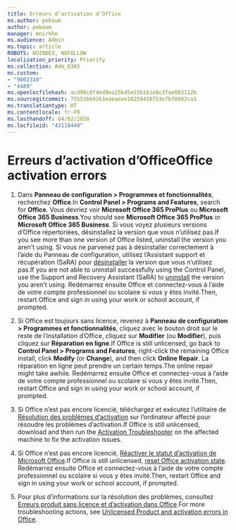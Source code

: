 ```yaml
---
title: Erreurs d’activation d’Office
ms.author: pebaum
author: pebaum
manager: mnirkhe
ms.audience: Admin
ms.topic: article
ROBOTS: NOINDEX, NOFOLLOW
localization_priority: Priority
ms.collection: Adm_O365
ms.custom:
- "9002310"
- "4489"
ms.openlocfilehash: acd99c8f4ed9ea25bd5e15b161e8c3fae083112b
ms.sourcegitcommit: 75553b64261eaeaeee16259410753e7bf8982ca1
ms.translationtype: HT
ms.contentlocale: fr-FR
ms.lasthandoff: 04/02/2020
ms.locfileid: "43118440"
---
```

# <a name="office-activation-errors"></a><span data-ttu-id="7a7c7-102">Erreurs d’activation d’Office</span><span class="sxs-lookup"><span data-stu-id="7a7c7-102">Office activation errors</span></span>

1. <span data-ttu-id="7a7c7-103">Dans **Panneau de configuration > Programmes et fonctionnalités**, recherchez **Office**.</span><span class="sxs-lookup"><span data-stu-id="7a7c7-103">In **Control Panel > Programs and Features**, search for **Office**.</span></span> <span data-ttu-id="7a7c7-104">Vous devriez voir **Microsoft Office 365 ProPlus** ou **Microsoft Office 365 Business**.</span><span class="sxs-lookup"><span data-stu-id="7a7c7-104">You should see **Microsoft Office 365 ProPlus** or **Microsoft Office 365 Business**.</span></span> <span data-ttu-id="7a7c7-105">Si vous voyez plusieurs versions d’Office répertoriées, désinstallez la version que vous n’utilisez pas.</span><span class="sxs-lookup"><span data-stu-id="7a7c7-105">If you see more than one version of Office listed, uninstall the version you aren't using.</span></span> <span data-ttu-id="7a7c7-106">Si vous ne parvenez pas à désinstaller correctement à l’aide du Panneau de configuration, utilisez l’Assistant support et récupération (SaRA) pour [désinstaller](https://aka.ms/SARA-OfficeUninstall-Alchemy) la version que vous n’utilisez pas.</span><span class="sxs-lookup"><span data-stu-id="7a7c7-106">If you are not able to uninstall successfully using the Control Panel, use the Support and Recovery Assistant (SaRA) to [uninstall](https://aka.ms/SARA-OfficeUninstall-Alchemy) the version you aren't using.</span></span> <span data-ttu-id="7a7c7-107">Redémarrez ensuite Office et connectez-vous à l’aide de votre compte professionnel ou scolaire si vous y êtes invité.</span><span class="sxs-lookup"><span data-stu-id="7a7c7-107">Then, restart Office and sign in using your work or school account, if prompted.</span></span> 

2. <span data-ttu-id="7a7c7-108">Si Office est toujours sans licence, revenez à **Panneau de configuration > Programmes et fonctionnalités**, cliquez avec le bouton droit sur le reste de l’installation d’Office, cliquez sur **Modifier** (ou **Modifier**), puis cliquez sur **Réparation en ligne**.</span><span class="sxs-lookup"><span data-stu-id="7a7c7-108">If Office is still unlicensed, go back to **Control Panel > Programs and Features**, right-click the remaining Office install, click **Modify** (or **Change**), and then click **Online Repair**.</span></span> <span data-ttu-id="7a7c7-109">La réparation en ligne peut prendre un certain temps.</span><span class="sxs-lookup"><span data-stu-id="7a7c7-109">The online repair might take awhile.</span></span> <span data-ttu-id="7a7c7-110">Redémarrez ensuite Office et connectez-vous à l’aide de votre compte professionnel ou scolaire si vous y êtes invité.</span><span class="sxs-lookup"><span data-stu-id="7a7c7-110">Then, restart Office and sign in using your work or school account, if prompted.</span></span> 

3. <span data-ttu-id="7a7c7-111">Si Office n’est pas encore licencié, téléchargez et exécutez l’utilitaire de [Résolution des problèmes d’activation](https://aka.ms/SARA-OfficeActivation-Alchemy) sur l’ordinateur affecté pour résoudre les problèmes d’activation.</span><span class="sxs-lookup"><span data-stu-id="7a7c7-111">If Office is still unlicensed, download and then run the [Activation Troubleshooter](https://aka.ms/SARA-OfficeActivation-Alchemy) on the affected machine to fix the activation issues.</span></span> 

4. <span data-ttu-id="7a7c7-112">Si Office n’est pas encore licencié, [Réactiver le statut d’activation de Microsoft Office](https://docs.microsoft.com/fr-FR/office365/troubleshoot/activation/reset-office-365-proplus-activation-state).</span><span class="sxs-lookup"><span data-stu-id="7a7c7-112">If Office is still unlicensed, [reset Office activation state](https://docs.microsoft.com/fr-FR/office365/troubleshoot/activation/reset-office-365-proplus-activation-state).</span></span> <span data-ttu-id="7a7c7-113">Redémarrez ensuite Office et connectez-vous à l’aide de votre compte professionnel ou scolaire si vous y êtes invité.</span><span class="sxs-lookup"><span data-stu-id="7a7c7-113">Then, restart Office and sign in using your work or school account, if prompted.</span></span>  

5. <span data-ttu-id="7a7c7-114">Pour plus d’informations sur la résolution des problèmes, consultez [Erreurs produit sans licence et d’activation dans Office](https://support.office.com/article/unlicensed-product-and-activation-errors-in-office-0d23d3c0-c19c-4b2f-9845-5344fedc4380).</span><span class="sxs-lookup"><span data-stu-id="7a7c7-114">For more troubleshooting actions, see [Unlicensed Product and activation errors in Office](https://support.office.com/article/unlicensed-product-and-activation-errors-in-office-0d23d3c0-c19c-4b2f-9845-5344fedc4380).</span></span>
